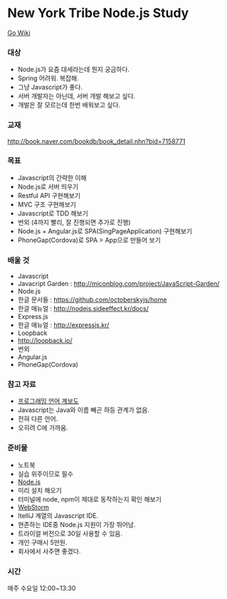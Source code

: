 New York Tribe Node.js Study
=============
[Go Wiki](https://github.com/newyork-tribe/study-node.js/wiki)

### 대상
* Node.js가 요즘 대세라는데 뭔지 궁금하다.
* Spring 어려워. 복잡해.
* 그냥 Javascript가 좋다.
* 서버 개발자는 아닌데, 서버 개발 해보고 싶다.
* 개발은 잘 모르는데 한번 배워보고 싶다.

### 교재
http://book.naver.com/bookdb/book_detail.nhn?bid=7158771

### 목표
* Javascript의 간략한 이해
* Node.js로 서버 띄우기
* Restful API 구현해보기
* MVC 구조 구현해보기
* Javascript로 TDD 해보기
* 번외 (4까지 빨리, 잘 진행되면 추가로 진행)
 * Node.js + Angular.js로 SPA(SingPageApplication) 구현해보기
 * PhoneGap(Cordova)로 SPA > App으로 만들어 보기

### 배울 것
* Javascript
 * Javacript Garden : http://miconblog.com/project/JavaScript-Garden/
* Node.js
 * 한글 문서들 : https://github.com/octoberskyjs/home
 * 한글 매뉴얼 : http://nodejs.sideeffect.kr/docs/
* Express.js
 * 한글 매뉴얼 : http://expressjs.kr/
* Loopback
 * http://loopback.io/
* 번외
 * Angular.js
 * PhoneGap(Cordova)

### 참고 자료
* [프로그래밍 언어 계보도](https://cdn.thinglink.me/api/image/536427472728621058/1240/10/scaletowidth)
 * Javascript는 Java와 이름 빼곤 하등 관계가 없음.
 * 전혀 다른 언어.
 * 오히려 C에 가까움.

### 준비물
* 노트북
 * 실습 위주이므로 필수
* [Node.js](http://nodejs.org/)
 * 미리 설치 해오기
 * 터미널에 node, npm이 제대로 동작하는지 확인 해보기
* [WebStorm](http://www.jetbrains.com/webstorm/)
 * ItelliJ 계열의 Javascript IDE.
 * 현존하는 IDE중 Node.js 지원이 가장 뛰어남.
 * 트라이얼 버전으로 30일 사용할 수 있음.
 * 개인 구매시 5만원.
 * 회사에서 사주면 좋겠다.

### 시간
매주 수요일 12:00~13:30
